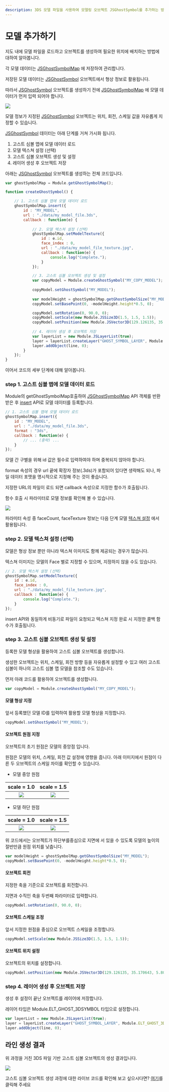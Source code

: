 ```yaml
---
description: 3DS 모델 파일을 사용하여 모델링 오브젝트 JSGhostSymbol를 추가하는 방법에 대해 소개합니다.
---
```


# 모델 추가하기

지도 내에 모델 파일을 로드하고 오브젝트를 생성하여 필요한 위치에 배치하는 방법에 대하여 알아봅니다.



각 모델 데이터는 [JSGhostSymbolMap](../object/jsghostsymbolmap.md) 에 저장하여 관리합니다.

저장된 모델 데이터는 [JSGhostSymbol](../object/jsghostsymbol.md) 오브젝트에서 형상 정보로 활용됩니다.

따라서 [JSGhostSymbol](../object/jsghostsymbol.md) 오브젝트를 생성하기 전에 [JSGhostSymbolMap](../object/jsghostsymbolmap.md) 에 모델 데이터가 먼저 입력 되어야 합니다.

![](<../.gitbook/assets/ghostsymbol.png>)

모델 정보가 지정된 [JSGhostSymbol](../object/jsghostsymbol.md) 오브젝트는 위치, 회전, 스케일 값을 자유롭게 지정할 수 있습니다.



[JSGhostSymbol](../object/jsghostsymbol.md) 데이터는 아래 단계를 거쳐 가시화 됩니다.

1. 고스트 심볼 맵에 모델 데이터 로드
2. 모델 텍스쳐 설정 (선택)
3. 고스트 심볼 오브젝트 생성 및 설정
4. 레이어 생성 후 오브젝트 저장



아래는 [JSGhostSymbol](../object/jsghostsymbol.md) 오브젝트를 생성하는 전체 코드입니다.

```javascript
var ghostSymbolMap = Module.getGhostSymbolMap();

function createGhostSymbol() {

    // 1. 고스트 심볼 맵에 모델 데이터 로드
    ghostSymbolMap.insert({
        id : "MY_MODEL",
        url : "./data/my_model_file.3ds",
        callback : function(e) {
			
            // 2. 모델 텍스쳐 설정 (선택)
            ghostSymbolMap.setModelTexture({
                id : e.id,
                face_index : 0,
                url : "./data/my_model_file_texture.jpg",
                callback : function(e) {
                    console.log("Complete.");
                }
            });

            // 3. 고스트 심볼 오브젝트 생성 및 설정
            var copyModel = Module.createGhostSymbol("MY_COPY_MODEL");
	
            copyModel.setGhostSymbol("MY_MODEL");
     
            var modelHeight = ghostSymbolMap.getGhostSymbolSize("MY_MODEL");
            copyModel.setBasePoint(0, -modelHeight.height*0.5, 0);

            copyModel.setRotation(0, 90.0, 0);
            copyModel.setScale(new Module.JSSize3D(1.5, 1.5, 1.5));
            copyModel.setPosition(new Module.JSVector3D(129.126135, 35.170643, 5.807222));
            
            // 4. 레이어 생성 후 오브젝트 저장
            var layerList = new Module.JSLayerList(true);
            layer = layerList.createLayer("GHOST_SYMBOL_LAYER", Module.ELT_GHOST_3DSYMBOL);
            layer.addObject(line, 0);
        }
    });
}
```

이어서 코드의 세부 단계에 대해 알아봅니다.



### step 1. 고스트 심볼 맵에 모델 데이터 로드

Module의 getGhostSymbolMap호출하여 [JSGhostSymbolMap](../object/jsghostsymbolmap.md) API 객체를 반환 받은 후 [insert](../object/jsghostsymbolmap.md#insert-option-string) API로 모델 데이터를 등록합니다.

```javascript
// 1. 고스트 심볼 맵에 모델 데이터 로드
ghostSymbolMap.insert({
    id : "MY_MODEL",
    url : "./data/my_model_file.3ds",
    format : "3ds",
    callback : function(e) {
        // ... (중략) ...
    }
});
```

모델 간 구별을 위해 id 값은 필수로 입력하여야 하며 중복되지 않아야 합니다.

format 속성의 경우 url 끝에 확장자 정보(.3ds)가 포함되어 있다면 생략해도 되나, 파일 데이터 포맷을 명시적으로 지정해 주는 것이 좋습니다.

지정한 URL의 파일이 로드 되면 callback 속성으로 지정한 함수가 호출됩니다.

함수 호출 시 파라미터로 모델 정보를 확인해 볼 수 있습니다.

![](<../.gitbook/assets/image (9) (2) (1).png>)

파라미터 속성 중 faceCount, faceTexture 정보는 다음 단계 모델 [텍스쳐 설정](tutorial\_ghostsymbol.md#step-2.) 에서 활용됩니다.



### step 2. 모델 텍스쳐 설정 (선택)

모델은 형상 정보 뿐만 아니라 텍스쳐 이미지도 함께 제공되는 경우가 많습니다.

텍스쳐 이미지는 모델의 Face 별로 지정할 수 있으며, 지정하지 않을 수도 있습니다.

```javascript
// 2. 모델 텍스쳐 설정 (선택)
ghostSymbolMap.setModelTexture({
    id : e.id,
    face_index : 0,
    url : "./data/my_model_file_texture.jpg",
    callback : function(e) {
    	console.log("Complete.");
    }
});
```

insert API와 동일하게 비동기로 파일이 요청되고 텍스쳐 지정 완료 시 지정한 콜백 함수가 호출됩니다.



### step 3. 고스트 심볼 오브젝트 생성 및 설정

등록한 모델 형상을 활용하여 고스트 심볼 오브젝트를 생성합니다.

생성한 오브젝트는 위치, 스케일, 회전 방향 등을 자유롭게 설정할 수 있고 여러 고스트 심볼이 하나의 고스트 심볼 맵 모델을 참조할 수도 있습니다.

먼저 아래 코드를 활용하여 오브젝트를 생성합니다.

```javascript
var copyModel = Module.createGhostSymbol("MY_COPY_MODEL");
```

#### 모델 형상 지정

앞서 등록했던 모델 ID를 입력하여 활용할 모델 형상을 지정합니다.

```javascript
copyModel.setGhostSymbol("MY_MODEL");
```

#### 오브젝트 원점 지정

오브젝트의 초기 원점은 모델의 중앙점 입니다.

원점은 모델의 위치, 스케일, 회전 값 설정에 영향을 줍니다. 아래 이미지에서 원점이 다른 두 오브젝트의 스케일 차이를 확인할 수 있습니다.

* 모델 중앙 원점

|            scale = 1.0            |                    scale = 1.5                   |
| :-------------------------------: | :----------------------------------------------: |
| ![](../.gitbook/assets/image.png) | ![](<../.gitbook/assets/image (26) (1) (1).png>) |

* 모델 하단 원점

|                   scale = 1.0                   |                scale = 1.5               |
| :---------------------------------------------: | :--------------------------------------: |
| ![](<../.gitbook/assets/image (4) (1) (1).png>) | ![](<../.gitbook/assets/image (30).png>) |

위 코드에서는 오브젝트가 하단부를중심으로 지면에 서 있을 수 있도록 모델의 높이의 절반만큼 원점 위치를 낮춥니다.

```javascript
var modelHeight = ghostSymbolMap.getGhostSymbolSize("MY_MODEL");
copyModel.setBasePoint(0, -modelHeight.height*0.5, 0);
```

#### 오브젝트 회전

지정한 축을 기준으로 오브젝트를 회전합니다.

지면과 수직인 축을 두번째 파라미터로 입력합니다.

```javascript
copyModel.setRotation(0, 90.0, 0);
```

#### 오브젝트 스케일 조정

앞서 지정한 원점을 중심으로 오브젝트 스케일을 조정합니다.

```javascript
copyModel.setScale(new Module.JSSize3D(1.5, 1.5, 1.5));
```

#### 오브젝트 위치 설정

오브젝트의 위치를 설정합니다.

```javascript
copyModel.setPosition(new Module.JSVector3D(129.126135, 35.170643, 5.807222));
```



### step 4. 레이어 생성 후 오브젝트 저장

생성 후 설정이 끝난 오브젝트를 레이어에 저장합니다.&#x20;

레이어 타입은 Module.ELT\_GHOST\_3DSYMBOL 타입으로 설정합니다.

```javascript
var layerList = new Module.JSLayerList(true);
layer = layerList.createLayer("GHOST_SYMBOL_LAYER", Module.ELT_GHOST_3DSYMBOL);
layer.addObject(line, 0);
```

## 라인 생성 결과

위 과정을 거친 3DS 파일 기반 고스트 심볼 오브젝트의 생성 결과입니다.

![](<../.gitbook/assets/image (3) (1).png>)



고스트 심볼 오브젝트 생성 과정에 대한 라이브 코드를 확인해 보고 싶으시다면? [여기](http://sandbox.dtwincloud.com/code/main.do?id=object\_ghost\_symbol\_edit)를 클릭해 주세요
